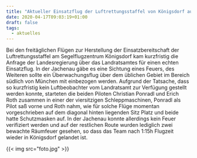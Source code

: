```yaml
---
title: "Aktueller Einsatzflug der Luftrettungsstaffel von Königsdorf aus"
date: 2020-04-17T09:03:19+01:00
draft: false
tags:
  - aktuelles
---
```


Bei den freitäglichen Flügen zur Herstellung der Einsatzbereitschaft der Luftrettungsstaffel am Segelflugzentrum Königsdorf kam kurzfristig die Anfrage der Landesregierung über das Landratsamtes für einen echten Einsatzflug. In der Jachenau gäbe es eine Sichtung eines Feuers, des Weiteren sollte ein Überwachungsflug über dem üblichen Gebiet im Bereich südlich von München mit einbezogen werden. Aufgrund der Tatsache, dass so kurzfristig kein Luftbeobachter vom Landratsamt zur Verfügung gestellt werden konnte, starteten die beiden Piloten Christian Ponradl und Erich Roth zusammen in einer der viersitzigen Schleppmaschinen, Ponradl als Pilot saß vorne und Roth nahm, wie für solche Flüge momentan vorgeschrieben auf dem diagonal hinten liegenden Sitz Platz und beide hatte Schutzmasken auf. In der Jachenau konnte allerdings kein Feuer verifiziert werden und auf der restlichen Route wurden lediglich zwei bewachte Räumfeuer gesehen, so dass das Team nach 1:15h Flugzeit wieder in Königsdorf gelandet ist.

{{< img src="foto.jpg" >}}